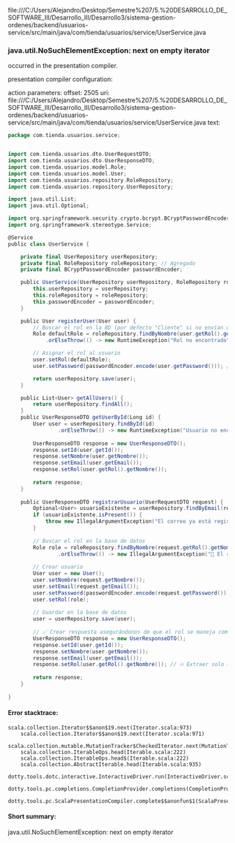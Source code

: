 file:///C:/Users/Alejandro/Desktop/Semestre%207/5.%20DESARROLLO_DE_SOFTWARE_III/Desarrollo_III/Desarrollo3/sistema-gestion-ordenes/backend/usuarios-service/src/main/java/com/tienda/usuarios/service/UserService.java
### java.util.NoSuchElementException: next on empty iterator

occurred in the presentation compiler.

presentation compiler configuration:


action parameters:
offset: 2505
uri: file:///C:/Users/Alejandro/Desktop/Semestre%207/5.%20DESARROLLO_DE_SOFTWARE_III/Desarrollo_III/Desarrollo3/sistema-gestion-ordenes/backend/usuarios-service/src/main/java/com/tienda/usuarios/service/UserService.java
text:
```scala
package com.tienda.usuarios.service;


import com.tienda.usuarios.dto.UserRequestDTO;
import com.tienda.usuarios.dto.UserResponseDTO;
import com.tienda.usuarios.model.Role;
import com.tienda.usuarios.model.User;
import com.tienda.usuarios.repository.RoleRepository;
import com.tienda.usuarios.repository.UserRepository;

import java.util.List;
import java.util.Optional;

import org.springframework.security.crypto.bcrypt.BCryptPasswordEncoder;
import org.springframework.stereotype.Service;

@Service
public class UserService {

    private final UserRepository userRepository;
    private final RoleRepository roleRepository; // Agregado
    private final BCryptPasswordEncoder passwordEncoder;

    public UserService(UserRepository userRepository, RoleRepository roleRepository, BCryptPasswordEncoder passwordEncoder) {
        this.userRepository = userRepository;
        this.roleRepository = roleRepository;
        this.passwordEncoder = passwordEncoder;
    }

    public User registerUser(User user) {
        // Buscar el rol en la BD (por defecto "Cliente" si no envían otro)
        Role defaultRole = roleRepository.findByNombre(user.getRol().getNombre())
            .orElseThrow(() -> new RuntimeException("Rol no encontrado"));

        // Asignar el rol al usuario
        user.setRol(defaultRole);
        user.setPassword(passwordEncoder.encode(user.getPassword())); // Cifrar la contraseña

        return userRepository.save(user);
    }

    public List<User> getAllUsers() {
        return userRepository.findAll();
    }
    public UserResponseDTO getUserById(Long id) {
        User user = userRepository.findById(id)
                .orElseThrow(() -> new RuntimeException("Usuario no encontrado"));
        
        UserResponseDTO response = new UserResponseDTO();
        response.setId(user.getId());
        response.setNombre(user.getNombre());
        response.setEmail(user.getEmail());
        response.setRol(user.getRol().getNombre());
        
        return response;
    }
    
    public UserResponseDTO registrarUsuario(UserRequestDTO request) {
        Optional<User> usuarioExistente = userRepository.findByEmail(request.getEmail());
        if (usuarioExistente.isPresent()) {
            throw new IllegalArgumentException("El correo ya está registrado");
        }
    
        // Buscar el rol en la base de datos
        Role role = roleRepository.findByNombre(request.getRol().getNombre().@@)
                .orElseThrow(() -> new IllegalArgumentException("🚨 El rol no existe en la base de datos: " + request.getRol().getNombre()));
    
        // Crear usuario
        User user = new User();
        user.setNombre(request.getNombre());
        user.setEmail(request.getEmail());
        user.setPassword(passwordEncoder.encode(request.getPassword())); // Encriptar contraseña
        user.setRol(role);
    
        // Guardar en la base de datos
        user = userRepository.save(user);
    
        // ✅ Crear respuesta asegurándonos de que el rol se maneja como String
        UserResponseDTO response = new UserResponseDTO();
        response.setId(user.getId());
        response.setNombre(user.getNombre());
        response.setEmail(user.getEmail());
        response.setRol(user.getRol().getNombre()); // 🔥 Extraer solo el nombre del rol
    
        return response;
    }
    
}

```



#### Error stacktrace:

```
scala.collection.Iterator$$anon$19.next(Iterator.scala:973)
	scala.collection.Iterator$$anon$19.next(Iterator.scala:971)
	scala.collection.mutable.MutationTracker$CheckedIterator.next(MutationTracker.scala:76)
	scala.collection.IterableOps.head(Iterable.scala:222)
	scala.collection.IterableOps.head$(Iterable.scala:222)
	scala.collection.AbstractIterable.head(Iterable.scala:935)
	dotty.tools.dotc.interactive.InteractiveDriver.run(InteractiveDriver.scala:164)
	dotty.tools.pc.completions.CompletionProvider.completions(CompletionProvider.scala:72)
	dotty.tools.pc.ScalaPresentationCompiler.complete$$anonfun$1(ScalaPresentationCompiler.scala:150)
```
#### Short summary: 

java.util.NoSuchElementException: next on empty iterator